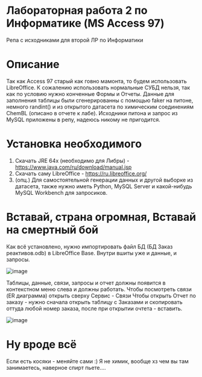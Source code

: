 # Лабораторная работа 2 по Информатике (MS Access 97)
 Репа с исходниками для второй ЛР по Информатики 

# Описание
Так как Access 97 старый как говно мамонта, то будем использовать LibreOffice.
К сожалению использовать нормальные СУБД нельзя, так как по условию нужно конченные Формы и Отчеты.
Данные для заполнения таблицы были сгенерированны с помощью faker на питоне, немного randint() и из открытого датасета 
по химическим соединениям ChemBL (описано в отчете к лабе).
Исходники питона и запрос из MySQL приложены в репу, надеюсь никому не пригодится.

# Установка необходимого
1) Скачать JRE 64x (необходимо для Либры) - https://www.java.com/ru/download/manual.jsp
2) Скачать саму LibreOffice - https://ru.libreoffice.org/
4) (опц.) Для самостоятельной генерации данных и другой выборке из датасета, также нужно иметь Python, MySQL Server и какой-нибудь 
MySQL Workbench для запросиков. 

# Вставай, страна огромная, Вставай на смертный бой
Как всё установлено, нужно импортировать файл БД (БД Заказ реактивов.odb) в LibreOffice Base. Внутри вшиты уже и данные, и запросы.

![image](https://user-images.githubusercontent.com/95991864/231042247-43d51346-520b-45ae-831d-495fae0eb73a.png)

Таблицы, данные, связи, запросы и отчет должны появится в контекстном меню слева и должны работать.
Чтобы посмотреть связи (ER диаграмма) открыть сверху Сервис - Связи 
Чтобы открыть Отчет по заказу - нужно сначала открыть таблицу с Заказами и скопировать оттуда любой номер заказа, после при открытии очтета - вставить.

![image](https://user-images.githubusercontent.com/95991864/231043326-c5bec826-de05-4439-8071-e94594e99e3d.png)


# Ну вроде всё
Если есть косяки - меняйте сами :)
Я не химик, вообще хз чем вы там занимаетесь, наверное спирт пьете....
